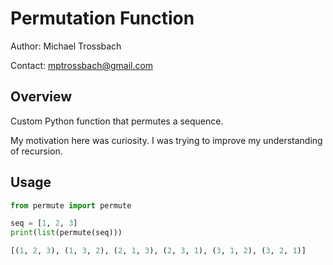 # Permutation Function

Author: Michael Trossbach

Contact: mptrossbach@gmail.com

## Overview

Custom Python function that permutes a sequence.

My motivation here was curiosity. I was trying to improve my understanding of recursion.

## Usage

```python
from permute import permute

seq = [1, 2, 3]
print(list(permute(seq)))
```
```python
[(1, 2, 3), (1, 3, 2), (2, 1, 3), (2, 3, 1), (3, 1, 2), (3, 2, 1)]
```
